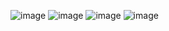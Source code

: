 ![image](https://github.com/user-attachments/assets/c6a70ae4-8b84-408b-83bc-cc1b513ffe26)
![image](https://github.com/user-attachments/assets/6f918a0c-9bc3-4f41-bb03-0e521e9a3524)
![image](https://github.com/user-attachments/assets/36ecd218-4ca9-4057-a3b2-ba5502f9e747)
![image](https://github.com/user-attachments/assets/68917d2f-927a-42fe-90aa-0726066bcb26)
